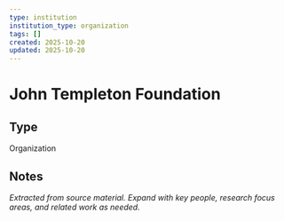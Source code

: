 ```yaml
---
type: institution
institution_type: organization
tags: []
created: 2025-10-20
updated: 2025-10-20
---
```


# John Templeton Foundation

## Type

Organization

## Notes

*Extracted from source material. Expand with key people, research focus areas, and related work as needed.*
